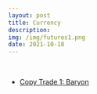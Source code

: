 ```yaml
---
layout: post
title: Currency
description: 
img: /img/futures1.png
date: 2021-10-18
---
```





<Br>
   
* [Copy Trade 1: Baryon](https://www.mql5.com/en/signals/1287647?source=Site+Profile)

 
  
  



